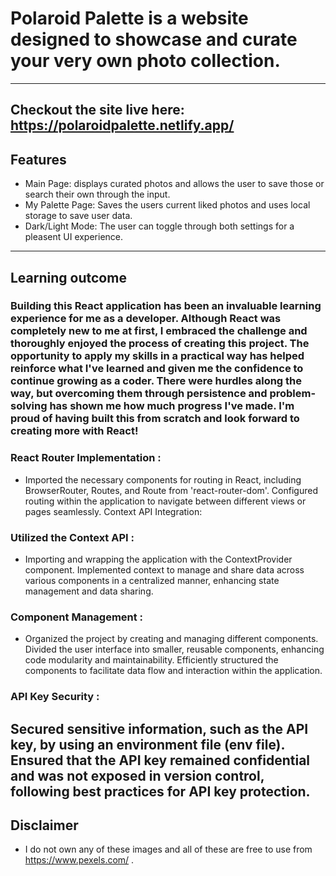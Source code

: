 # Polaroid Palette is a website designed to showcase and curate your very own photo collection.
---
## Checkout the site live here: https://polaroidpalette.netlify.app/
## Features
* Main Page: displays curated photos and allows the user to save those or search their own through the input.
* My Palette Page: Saves the users current liked photos and uses local storage to save user data.
* Dark/Light Mode: The user can toggle through both settings for a pleasent UI experience. 
---
## Learning outcome
### Building this React application has been an invaluable learning experience for me as a developer. Although React was completely new to me at first, I embraced the challenge and thoroughly enjoyed the process of creating this project. The opportunity to apply my skills in a practical way has helped reinforce what I've learned and given me the confidence to continue growing as a coder. There were hurdles along the way, but overcoming them through persistence and problem-solving has shown me how much progress I've made. I'm proud of having built this from scratch and look forward to creating more with React!

### React Router Implementation :
* Imported the necessary components for routing in React, including BrowserRouter, Routes, and Route from 'react-router-dom'.
Configured routing within the application to navigate between different views or pages seamlessly.
Context API Integration:

### Utilized the Context API :
* Importing and wrapping the application with the ContextProvider component.
Implemented context to manage and share data across various components in a centralized manner, enhancing state management and data sharing.

### Component Management : 
* Organized the project by creating and managing different components.
Divided the user interface into smaller, reusable components, enhancing code modularity and maintainability.
Efficiently structured the components to facilitate data flow and interaction within the application.

### API Key Security :
Secured sensitive information, such as the API key, by using an environment file (env file).
Ensured that the API key remained confidential and was not exposed in version control, following best practices for API key protection.
--- 
## Disclaimer 
* I do not own any of these images and all of these are free to use from https://www.pexels.com/ .


